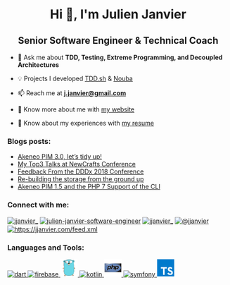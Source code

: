 <h1 align="center">Hi 👋, I'm Julien Janvier</h1>
<h2 align="center">Senior Software Engineer & Technical Coach</h2>

- 💬 Ask me about **TDD, Testing, Extreme Programming, and Decoupled Architectures**

- 💡 Projects I developed <a href="https://tdd.sh/">TDD.sh</a> & <a href="https://nouba.app/">Nouba</a>

- 📫 Reach me at **j.janvier@gmail.com**

- 🧑 Know more about me with <a href="https://jjanvier.com">my website</a>

- 📄 Know about my experiences with <a href="https://jjanvier.com/resume.html">my resume</a>

<h3 align="left">Blogs posts:</h3>

<!-- BLOG-POST-LIST:START -->
- [Akeneo PIM 3.0, let’s tidy up!](https://medium.com/akeneo-labs/akeneo-pim-3-0-lets-tidy-up-a91d986bf5bb?source=rss-8eb5d94a1dea------2)
- [My Top3 Talks at NewCrafts Conference](https://medium.com/jjanvier/my-top3-talks-at-newcrafts-conference-d48aef1a0064?source=rss-8eb5d94a1dea------2)
- [Feedback From the DDDx 2018 Conference](https://medium.com/jjanvier/feedback-from-the-dddx-2018-conference-d698161f59e9?source=rss-8eb5d94a1dea------2)
- [Re-building the storage from the ground up](https://medium.com/akeneo-labs/re-building-the-storage-from-the-ground-up-d857bf497c32?source=rss-8eb5d94a1dea------2)
- [Akeneo PIM 1.5 and the PHP 7 Support of the CLI](https://medium.com/akeneo-labs/akeneo-pim-1-5-and-the-php-7-support-of-the-cli-fa5a87325438?source=rss-8eb5d94a1dea------2)
<!-- BLOG-POST-LIST:END -->

<h3 align="left">Connect with me:</h3>
<p align="left">
  <a href="https://twitter.com/jjanvier_" target="blank"><img align="center" src="https://raw.githubusercontent.com/rahuldkjain/github-profile-readme-generator/master/src/images/icons/Social/twitter.svg" alt="jjanvier_" height="30" width="40" /></a>
  <a href="https://linkedin.com/in/julien-janvier-software-engineer" target="blank"><img align="center" src="https://raw.githubusercontent.com/rahuldkjain/github-profile-readme-generator/master/src/images/icons/Social/linked-in-alt.svg" alt="julien-janvier-software-engineer" height="30" width="40" /></a>
  <a href="https://dev.to/jjanvier_" target="blank"><img align="center" src="https://raw.githubusercontent.com/rahuldkjain/github-profile-readme-generator/master/src/images/icons/Social/devto.svg" alt="jjanvier_" height="30" width="40" /></a>
  <a href="https://medium.com/@jjanvier" target="blank"><img align="center" src="https://raw.githubusercontent.com/rahuldkjain/github-profile-readme-generator/master/src/images/icons/Social/medium.svg" alt="@jjanvier" height="30" width="40" /></a>
  <a href="https://jjanvier.com/feed.xml" target="blank"><img align="center" src="https://raw.githubusercontent.com/rahuldkjain/github-profile-readme-generator/master/src/images/icons/Social/rss.svg" alt="https://jjanvier.com/feed.xml" height="30" width="40" /></a>
</p>

<h3 align="left">Languages and Tools:</h3>
<p align="left">
  <a href="https://dart.dev" target="_blank" rel="noreferrer"><img src="https://www.vectorlogo.zone/logos/dartlang/dartlang-icon.svg" alt="dart" width="40" height="40"/> </a>
  <a href="https://firebase.google.com/" target="_blank" rel="noreferrer"> <img src="https://www.vectorlogo.zone/logos/firebase/firebase-icon.svg" alt="firebase" width="40" height="40"/> </a>
  <a href="https://golang.org" target="_blank" rel="noreferrer"> <img src="https://raw.githubusercontent.com/devicons/devicon/master/icons/go/go-original.svg" alt="go" width="40" height="40"/> </a>
  <a href="https://kotlinlang.org" target="_blank" rel="noreferrer"> <img src="https://www.vectorlogo.zone/logos/kotlinlang/kotlinlang-icon.svg" alt="kotlin" width="40" height="40"/> </a>
  <a href="https://www.php.net" target="_blank" rel="noreferrer"> <img src="https://raw.githubusercontent.com/devicons/devicon/master/icons/php/php-original.svg" alt="php" width="40" height="40"/> </a>
  <a href="https://symfony.com" target="_blank" rel="noreferrer"> <img src="https://symfony.com/logos/symfony_black_03.svg" alt="symfony" width="40" height="40"/> </a>
  <a href="https://www.typescriptlang.org/" target="_blank" rel="noreferrer"> <img src="https://raw.githubusercontent.com/devicons/devicon/master/icons/typescript/typescript-original.svg" alt="typescript" width="40" height="40"/> </a>
</p>

